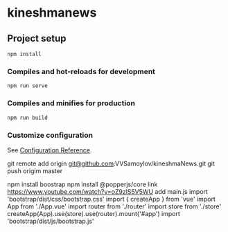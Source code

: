 # kineshmanews

## Project setup
```
npm install
```

### Compiles and hot-reloads for development
```
npm run serve
```

### Compiles and minifies for production
```
npm run build
```

### Customize configuration
See [Configuration Reference](https://cli.vuejs.org/config/).

 git remote add origin git@github.com:VVSamoylov/kineshmaNews.git
 git push origim master

 npm install boostrap
 npm install @popperjs/core
link https://www.youtube.com/watch?v=oZ9zlS5V5WU
 add main.js 
 import 'bootstrap/dist/css/bootstrap.css'
import { createApp } from 'vue'
import App from './App.vue'
import router from './router'
import store from './store'
createApp(App).use(store).use(router).mount('#app')
import 'bootstrap/dist/js/bootstrap.js'
